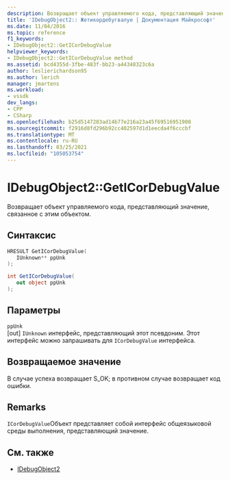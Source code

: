 ```yaml
---
description: Возвращает объект управляемого кода, представляющий значение, связанное с этим объектом.
title: 'IDebugObject2:: Жетикордебугвалуе | Документация Майкрософт'
ms.date: 11/04/2016
ms.topic: reference
f1_keywords:
- IDebugObject2::GetICorDebugValue
helpviewer_keywords:
- IDebugObject2::GetICorDebugValue method
ms.assetid: bcd4355d-3fbe-483f-bb23-a44348323c6a
author: leslierichardson95
ms.author: lerich
manager: jmartens
ms.workload:
- vssdk
dev_langs:
- CPP
- CSharp
ms.openlocfilehash: b25d5147283ad14b77e216a23a45f69516951908
ms.sourcegitcommit: f2916d8fd296b92cc402597d1d1eecda4f6cccbf
ms.translationtype: MT
ms.contentlocale: ru-RU
ms.lasthandoff: 03/25/2021
ms.locfileid: "105053754"
---
```

# <a name="idebugobject2geticordebugvalue"></a>IDebugObject2::GetICorDebugValue
Возвращает объект управляемого кода, представляющий значение, связанное с этим объектом.

## <a name="syntax"></a>Синтаксис

```cpp
HRESULT GetICorDebugValue(
   IUnknown** ppUnk
);
```

```csharp
int GetICorDebugValue(
   out object ppUnk
);
```

## <a name="parameters"></a>Параметры
`ppUnk`\
[out] `IUnknown` интерфейс, представляющий этот псевдоним. Этот интерфейс можно запрашивать для `ICorDebugValue` интерфейса.

## <a name="return-value"></a>Возвращаемое значение
 В случае успеха возвращает S_OK; в противном случае возвращает код ошибки.

## <a name="remarks"></a>Remarks
 `ICorDebugValue`Объект представляет собой интерфейс общеязыковой среды выполнения, представляющий значение.

## <a name="see-also"></a>См. также
- [IDebugObject2](../../../extensibility/debugger/reference/idebugobject2.md)
